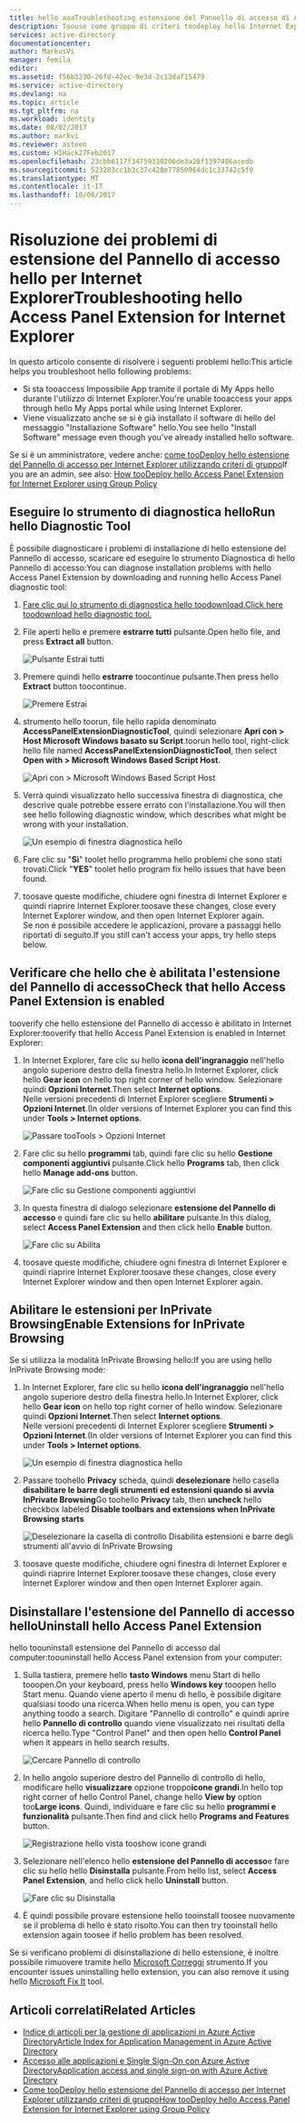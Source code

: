 ```yaml
---
title: hello aaaTroubleshooting estensione del Pannello di accesso di Azure per Internet Explorer | Documenti Microsoft
description: Toouse come gruppo di criteri toodeploy hello Internet Explorer del componente aggiuntivo per il portale di My Apps hello.
services: active-directory
documentationcenter: 
author: MarkusVi
manager: femila
editor: 
ms.assetid: f56b3230-26fd-42ec-9e3d-2c12daf15479
ms.service: active-directory
ms.devlang: na
ms.topic: article
ms.tgt_pltfrm: na
ms.workload: identity
ms.date: 08/02/2017
ms.author: markvi
ms.reviewer: asteen
ms.custom: H1Hack27Feb2017
ms.openlocfilehash: 23cbb6117f34759330206de3a26f1397486acedb
ms.sourcegitcommit: 523283cc1b3c37c428e77850964dc1c33742c5f0
ms.translationtype: MT
ms.contentlocale: it-IT
ms.lasthandoff: 10/06/2017
---
```

# <a name="troubleshooting-hello-access-panel-extension-for-internet-explorer"></a><span data-ttu-id="9015c-103">Risoluzione dei problemi di estensione del Pannello di accesso hello per Internet Explorer</span><span class="sxs-lookup"><span data-stu-id="9015c-103">Troubleshooting hello Access Panel Extension for Internet Explorer</span></span>
<span data-ttu-id="9015c-104">In questo articolo consente di risolvere i seguenti problemi hello:</span><span class="sxs-lookup"><span data-stu-id="9015c-104">This article helps you troubleshoot hello following problems:</span></span>

* <span data-ttu-id="9015c-105">Si sta tooaccess Impossibile App tramite il portale di My Apps hello durante l'utilizzo di Internet Explorer.</span><span class="sxs-lookup"><span data-stu-id="9015c-105">You're unable tooaccess your apps through hello My Apps portal while using Internet Explorer.</span></span>
* <span data-ttu-id="9015c-106">Viene visualizzato anche se si è già installato il software di hello del messaggio "Installazione Software" hello.</span><span class="sxs-lookup"><span data-stu-id="9015c-106">You see hello "Install Software" message even though you've already installed hello software.</span></span>

<span data-ttu-id="9015c-107">Se si è un amministratore, vedere anche: [come tooDeploy hello estensione del Pannello di accesso per Internet Explorer utilizzando criteri di gruppo](active-directory-saas-ie-group-policy.md)</span><span class="sxs-lookup"><span data-stu-id="9015c-107">If you are an admin, see also: [How tooDeploy hello Access Panel Extension for Internet Explorer using Group Policy](active-directory-saas-ie-group-policy.md)</span></span>

## <a name="run-hello-diagnostic-tool"></a><span data-ttu-id="9015c-108">Eseguire lo strumento di diagnostica hello</span><span class="sxs-lookup"><span data-stu-id="9015c-108">Run hello Diagnostic Tool</span></span>
<span data-ttu-id="9015c-109">È possibile diagnosticare i problemi di installazione di hello estensione del Pannello di accesso, scaricare ed eseguire lo strumento Diagnostica di hello Pannello di accesso:</span><span class="sxs-lookup"><span data-stu-id="9015c-109">You can diagnose installation problems with hello Access Panel Extension by downloading and running hello Access Panel diagnostic tool:</span></span>

1. [<span data-ttu-id="9015c-110">Fare clic qui lo strumento di diagnostica hello toodownload.</span><span class="sxs-lookup"><span data-stu-id="9015c-110">Click here toodownload hello diagnostic tool.</span></span>](https://account.activedirectory.windowsazure.com/applications/AccessPanelExtensionDiagnosticTool/AccessPanelExtensionDiagnosticTool.zip)
2. <span data-ttu-id="9015c-111">File aperti hello e premere **estrarre tutti** pulsante.</span><span class="sxs-lookup"><span data-stu-id="9015c-111">Open hello file, and press **Extract all** button.</span></span>
   
    ![Pulsante Estrai tutti](./media/active-directory-saas-ie-troubleshooting/extract1.png)
3. <span data-ttu-id="9015c-113">Premere quindi hello **estrarre** toocontinue pulsante.</span><span class="sxs-lookup"><span data-stu-id="9015c-113">Then press hello **Extract** button toocontinue.</span></span>
   
    ![Premere Estrai](./media/active-directory-saas-ie-troubleshooting/extract2.png)
4. <span data-ttu-id="9015c-115">strumento hello toorun, file hello rapida denominato **AccessPanelExtensionDiagnosticTool**, quindi selezionare **Apri con > Host Microsoft Windows basato su Script**.</span><span class="sxs-lookup"><span data-stu-id="9015c-115">toorun hello tool, right-click hello file named **AccessPanelExtensionDiagnosticTool**, then select **Open with > Microsoft Windows Based Script Host**.</span></span>
   
    ![Apri con > Microsoft Windows Based Script Host](./media/active-directory-saas-ie-troubleshooting/open_tool.png)
5. <span data-ttu-id="9015c-117">Verrà quindi visualizzato hello successiva finestra di diagnostica, che descrive quale potrebbe essere errato con l'installazione.</span><span class="sxs-lookup"><span data-stu-id="9015c-117">You will then see hello following diagnostic window, which describes what might be wrong with your installation.</span></span>
   
    ![Un esempio di finestra diagnostica hello](./media/active-directory-saas-ie-troubleshooting/tool_preview.png)
6. <span data-ttu-id="9015c-119">Fare clic su "**Sì**" toolet hello programma hello problemi che sono stati trovati.</span><span class="sxs-lookup"><span data-stu-id="9015c-119">Click "**YES**" toolet hello program fix hello issues that have been found.</span></span>
7. <span data-ttu-id="9015c-120">toosave queste modifiche, chiudere ogni finestra di Internet Explorer e quindi riaprire Internet Explorer.</span><span class="sxs-lookup"><span data-stu-id="9015c-120">toosave these changes, close every Internet Explorer window, and then open Internet Explorer again.</span></span><br /><span data-ttu-id="9015c-121">Se non è possibile accedere le applicazioni, provare a passaggi hello riportati di seguito.</span><span class="sxs-lookup"><span data-stu-id="9015c-121">If you still can't access your apps, try hello steps below.</span></span>

## <a name="check-that-hello-access-panel-extension-is-enabled"></a><span data-ttu-id="9015c-122">Verificare che hello che è abilitata l'estensione del Pannello di accesso</span><span class="sxs-lookup"><span data-stu-id="9015c-122">Check that hello Access Panel Extension is enabled</span></span>
<span data-ttu-id="9015c-123">tooverify che hello estensione del Pannello di accesso è abilitato in Internet Explorer:</span><span class="sxs-lookup"><span data-stu-id="9015c-123">tooverify that hello Access Panel Extension is enabled in Internet Explorer:</span></span>

1. <span data-ttu-id="9015c-124">In Internet Explorer, fare clic su hello **icona dell'ingranaggio** nell'hello angolo superiore destro della finestra hello.</span><span class="sxs-lookup"><span data-stu-id="9015c-124">In Internet Explorer, click hello **Gear icon** on hello top right corner of hello window.</span></span> <span data-ttu-id="9015c-125">Selezionare quindi **Opzioni Internet**.</span><span class="sxs-lookup"><span data-stu-id="9015c-125">Then select **Internet options**.</span></span><br /><span data-ttu-id="9015c-126">Nelle versioni precedenti di Internet Explorer scegliere **Strumenti > Opzioni Internet**.</span><span class="sxs-lookup"><span data-stu-id="9015c-126">(In older versions of Internet Explorer you can find this under **Tools > Internet options**.</span></span>
   
    ![Passare tooTools > Opzioni Internet](./media/active-directory-saas-ie-troubleshooting/internetoptions.png)
2. <span data-ttu-id="9015c-128">Fare clic su hello **programmi** tab, quindi fare clic su hello **Gestione componenti aggiuntivi** pulsante.</span><span class="sxs-lookup"><span data-stu-id="9015c-128">Click hello **Programs** tab, then click hello **Manage add-ons** button.</span></span>
   
    ![Fare clic su Gestione componenti aggiuntivi](./media/active-directory-saas-ie-troubleshooting/internetoptions_programs.png)
3. <span data-ttu-id="9015c-130">In questa finestra di dialogo selezionare **estensione del Pannello di accesso** e quindi fare clic su hello **abilitare** pulsante.</span><span class="sxs-lookup"><span data-stu-id="9015c-130">In this dialog, select **Access Panel Extension** and then click hello **Enable** button.</span></span>
   
    ![Fare clic su Abilita](./media/active-directory-saas-ie-troubleshooting/enableaddon.png)
4. <span data-ttu-id="9015c-132">toosave queste modifiche, chiudere ogni finestra di Internet Explorer e quindi riaprire Internet Explorer.</span><span class="sxs-lookup"><span data-stu-id="9015c-132">toosave these changes, close every Internet Explorer window and then open Internet Explorer again.</span></span>

## <a name="enable-extensions-for-inprivate-browsing"></a><span data-ttu-id="9015c-133">Abilitare le estensioni per InPrivate Browsing</span><span class="sxs-lookup"><span data-stu-id="9015c-133">Enable Extensions for InPrivate Browsing</span></span>
<span data-ttu-id="9015c-134">Se si utilizza la modalità InPrivate Browsing hello:</span><span class="sxs-lookup"><span data-stu-id="9015c-134">If you are using hello InPrivate Browsing mode:</span></span>

1. <span data-ttu-id="9015c-135">In Internet Explorer, fare clic su hello **icona dell'ingranaggio** nell'hello angolo superiore destro della finestra hello.</span><span class="sxs-lookup"><span data-stu-id="9015c-135">In Internet Explorer, click hello **Gear icon** on hello top right corner of hello window.</span></span> <span data-ttu-id="9015c-136">Selezionare quindi **Opzioni Internet**.</span><span class="sxs-lookup"><span data-stu-id="9015c-136">Then select **Internet options**.</span></span><br /><span data-ttu-id="9015c-137">Nelle versioni precedenti di Internet Explorer scegliere **Strumenti > Opzioni Internet**.</span><span class="sxs-lookup"><span data-stu-id="9015c-137">(In older versions of Internet Explorer you can find this under **Tools > Internet options**.</span></span>
   
    ![Un esempio di finestra diagnostica hello](./media/active-directory-saas-ie-troubleshooting/inprivateoptions.png)
2. <span data-ttu-id="9015c-139">Passare toohello **Privacy** scheda, quindi **deselezionare** hello casella **disabilitare le barre degli strumenti ed estensioni quando si avvia InPrivate Browsing**</span><span class="sxs-lookup"><span data-stu-id="9015c-139">Go toohello **Privacy** tab, then **uncheck** hello checkbox labeled **Disable toolbars and extensions when InPrivate Browsing starts**</span></span></p>
   
    ![Deselezionare la casella di controllo Disabilita estensioni e barre degli strumenti all'avvio di InPrivate Browsing](./media/active-directory-saas-ie-troubleshooting/enabletoolbars.png)
3. <span data-ttu-id="9015c-141">toosave queste modifiche, chiudere ogni finestra di Internet Explorer e quindi riaprire Internet Explorer.</span><span class="sxs-lookup"><span data-stu-id="9015c-141">toosave these changes, close every Internet Explorer window and then open Internet Explorer again.</span></span>

## <a name="uninstall-hello-access-panel-extension"></a><span data-ttu-id="9015c-142">Disinstallare l'estensione del Pannello di accesso hello</span><span class="sxs-lookup"><span data-stu-id="9015c-142">Uninstall hello Access Panel Extension</span></span>
<span data-ttu-id="9015c-143">hello toouninstall estensione del Pannello di accesso dal computer:</span><span class="sxs-lookup"><span data-stu-id="9015c-143">toouninstall hello Access Panel extension from your computer:</span></span>

1. <span data-ttu-id="9015c-144">Sulla tastiera, premere hello **tasto Windows** menu Start di hello tooopen.</span><span class="sxs-lookup"><span data-stu-id="9015c-144">On your keyboard, press hello **Windows key** tooopen hello Start menu.</span></span> <span data-ttu-id="9015c-145">Quando viene aperto il menu di hello, è possibile digitare qualsiasi toodo una ricerca.</span><span class="sxs-lookup"><span data-stu-id="9015c-145">When hello menu is open, you can type anything toodo a search.</span></span> <span data-ttu-id="9015c-146">Digitare "Pannello di controllo" e quindi aprire hello **Pannello di controllo** quando viene visualizzato nei risultati della ricerca hello.</span><span class="sxs-lookup"><span data-stu-id="9015c-146">Type "Control Panel" and then open hello **Control Panel** when it appears in hello search results.</span></span>
   
    ![Cercare Pannello di controllo](./media/active-directory-saas-ie-troubleshooting/search_sm.png)
2. <span data-ttu-id="9015c-148">In hello angolo superiore destro del Pannello di controllo di hello, modificare hello **visualizzare** opzione troppo**icone grandi**.</span><span class="sxs-lookup"><span data-stu-id="9015c-148">In hello top right corner of hello Control Panel, change hello **View by** option too**Large icons**.</span></span> <span data-ttu-id="9015c-149">Quindi, individuare e fare clic su hello **programmi e funzionalità** pulsante.</span><span class="sxs-lookup"><span data-stu-id="9015c-149">Then find and click hello **Programs and Features** button.</span></span>
   
    ![Registrazione hello vista tooshow icone grandi](./media/active-directory-saas-ie-troubleshooting/control_panel.png)
3. <span data-ttu-id="9015c-151">Selezionare nell'elenco hello **estensione del Pannello di accesso**e fare clic su hello hello **Disinstalla** pulsante.</span><span class="sxs-lookup"><span data-stu-id="9015c-151">From hello list, select **Access Panel Extension**, and hello click hello **Uninstall** button.</span></span>
   
    ![Fare clic su Disinstalla](./media/active-directory-saas-ie-troubleshooting/uninstall.png)
4. <span data-ttu-id="9015c-153">È quindi possibile provare estensione hello tooinstall toosee nuovamente se il problema di hello è stato risolto.</span><span class="sxs-lookup"><span data-stu-id="9015c-153">You can then try tooinstall hello extension again toosee if hello problem has been resolved.</span></span>

<span data-ttu-id="9015c-154">Se si verificano problemi di disinstallazione di hello estensione, è inoltre possibile rimuovere tramite hello [Microsoft Correggi](https://go.microsoft.com/?linkid=9779673) strumento.</span><span class="sxs-lookup"><span data-stu-id="9015c-154">If you encounter issues uninstalling hello extension, you can also remove it using hello [Microsoft Fix It](https://go.microsoft.com/?linkid=9779673) tool.</span></span>

## <a name="related-articles"></a><span data-ttu-id="9015c-155">Articoli correlati</span><span class="sxs-lookup"><span data-stu-id="9015c-155">Related Articles</span></span>
* [<span data-ttu-id="9015c-156">Indice di articoli per la gestione di applicazioni in Azure Active Directory</span><span class="sxs-lookup"><span data-stu-id="9015c-156">Article Index for Application Management in Azure Active Directory</span></span>](active-directory-apps-index.md)
* [<span data-ttu-id="9015c-157">Accesso alle applicazioni e Single Sign-On con Azure Active Directory</span><span class="sxs-lookup"><span data-stu-id="9015c-157">Application access and single sign-on with Azure Active Directory</span></span>](active-directory-appssoaccess-whatis.md)
* [<span data-ttu-id="9015c-158">Come tooDeploy hello estensione del Pannello di accesso per Internet Explorer utilizzando criteri di gruppo</span><span class="sxs-lookup"><span data-stu-id="9015c-158">How tooDeploy hello Access Panel Extension for Internet Explorer using Group Policy</span></span>](active-directory-saas-ie-group-policy.md)

